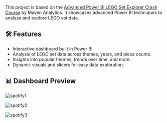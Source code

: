 This project is based on the [Advanced Power BI LEGO Set Explorer Crash Course](https://mavenanalytics.io/crash-courses/advanced-power-bi-lego-set-explorer) by Maven Analytics. It showcases advanced Power BI techniques to analyze and explore LEGO set data.


## 🛠 Features

- Interactive dashboard built in Power BI.
- Analysis of LEGO set data across themes, years, and piece counts.
- Insights into popular themes, trends over time, and more.
- Dynamic visuals and slicers for easy data exploration.

## 📊 Dashboard Preview

![spotify1](https://github.com/user-attachments/assets/a8233261-ea91-4945-adf4-b814467e2707)

![spotify2](https://github.com/user-attachments/assets/934b908f-8074-4291-b2de-79f1eed68908)

![spotify3](https://github.com/user-attachments/assets/f1153e30-00bb-45ca-9b12-88a78f12f6a9)
